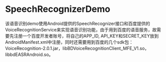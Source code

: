 # SpeechRecognizerDemo
该语音识别demo使用Android提供的SpeechRecognizer接口和百度提供的VoiceRecognitionService来实现语音识别功能，由于用到百度的语音服务，故需要先注册一个百度开发者账号，将自己的APP_ID, API_KEY和SECRET_KEY放到AndroidManifest.xml中注册，同时还需要用到百度的几个sdk包：VoiceRecognition-2.0.1.jar，libBDVoiceRecognitionClient_MFE_V1.so，libbdEASRAndroid.so。

